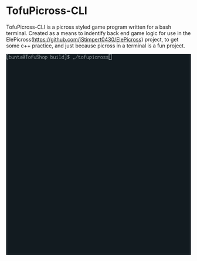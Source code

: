 # TofuPicross-CLI
TofuPicross-CLI is a picross styled game program written for a bash terminal. Created as a means to indentify back end game logic for use in the 
ElePicross(https://github.com/jStimpert0430/ElePicross) project, to get some c++ practice, and just because picross in a terminal is a fun project.

![Preview](screenshot/preview.gif?raw=true "Preview Screenshot")